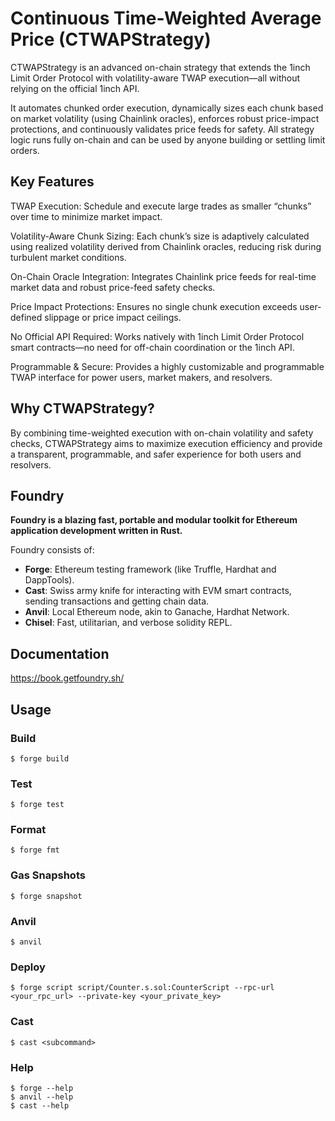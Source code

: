 # Continuous Time-Weighted Average Price (CTWAPStrategy)
CTWAPStrategy is an advanced on-chain strategy that extends the 1inch Limit Order Protocol with volatility-aware TWAP execution—all without relying on the official 1inch API.

It automates chunked order execution, dynamically sizes each chunk based on market volatility (using Chainlink oracles), enforces robust price-impact protections, and continuously validates price feeds for safety. All strategy logic runs fully on-chain and can be used by anyone building or settling limit orders.

## Key Features
TWAP Execution:
Schedule and execute large trades as smaller “chunks” over time to minimize market impact.

Volatility-Aware Chunk Sizing:
Each chunk’s size is adaptively calculated using realized volatility derived from Chainlink oracles, reducing risk during turbulent market conditions.

On-Chain Oracle Integration:
Integrates Chainlink price feeds for real-time market data and robust price-feed safety checks.

Price Impact Protections:
Ensures no single chunk execution exceeds user-defined slippage or price impact ceilings.

No Official API Required:
Works natively with 1inch Limit Order Protocol smart contracts—no need for off-chain coordination or the 1inch API.

Programmable & Secure:
Provides a highly customizable and programmable TWAP interface for power users, market makers, and resolvers.

## Why CTWAPStrategy?
By combining time-weighted execution with on-chain volatility and safety checks, CTWAPStrategy aims to maximize execution efficiency and provide a transparent, programmable, and safer experience for both users and resolvers.

## Foundry

**Foundry is a blazing fast, portable and modular toolkit for Ethereum application development written in Rust.**

Foundry consists of:

-   **Forge**: Ethereum testing framework (like Truffle, Hardhat and DappTools).
-   **Cast**: Swiss army knife for interacting with EVM smart contracts, sending transactions and getting chain data.
-   **Anvil**: Local Ethereum node, akin to Ganache, Hardhat Network.
-   **Chisel**: Fast, utilitarian, and verbose solidity REPL.

## Documentation

https://book.getfoundry.sh/

## Usage

### Build

```shell
$ forge build
```

### Test

```shell
$ forge test
```

### Format

```shell
$ forge fmt
```

### Gas Snapshots

```shell
$ forge snapshot
```

### Anvil

```shell
$ anvil
```

### Deploy

```shell
$ forge script script/Counter.s.sol:CounterScript --rpc-url <your_rpc_url> --private-key <your_private_key>
```

### Cast

```shell
$ cast <subcommand>
```

### Help

```shell
$ forge --help
$ anvil --help
$ cast --help
```
